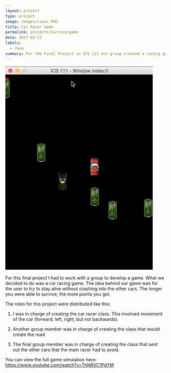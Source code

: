 ```yaml
---
layout: project
type: project
image: images/racer.PNG
title: Car Racer Game
permalink: projects/Carracergame
date: 2017-03-12
labels:
  - Java
summary: For the Final Project in ICS 111 our group created a racing game. 
---
```

<img class="ui medium right floated rounded image" src="/images/racer.PNG">

For this final project I had to work with a group to develop a game. What we decided to do was a car racing game. The idea behind our game was for the user to try to stay alive without crashing into the other cars. The longer you were able to survive, the more points you got. 

The roles for this project were distributed like this: 

1. I was in charge of creating the car racer class. This involved movement of the car (forward, left, right, but not backwards). 

2. Another group member was in charge of creating the class that would create the road

3. The final group member was in charge of creating the class that sent out the other cars that the main racer had to avoid. 

You can view the full game simulation here: https://www.youtube.com/watch?v=ThNRVC1PdYM
